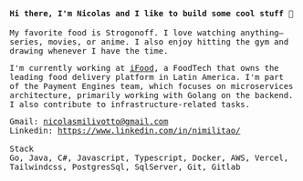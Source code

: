<samp>

<h4>Hi there, I'm Nicolas and I like to build some cool stuff 👋</h4>

<p>My favorite food is Strogonoff. I love watching anything—series, movies, or anime. I also enjoy hitting the gym and drawing whenever I have the time.</p>
<p>I'm currently working at <a href="https://www.ifood.com.br" target="_blank">iFood</a>, a FoodTech that owns the leading food delivery platform in Latin America. I'm part of the Payment Engines team, which focuses on microservices architecture, primarily working with Golang on the backend. I also contribute to infrastructure-related tasks.</p>
  
Gmail: nicolasmilivotto@gmail.com <br/>
Linkedin: https://www.linkedin.com/in/nimilitao/
<br/><br/>
Stack<br/>
Go, Java, C#, Javascript, Typescript, Docker, AWS, Vercel, Tailwindcss, PostgresSql, SqlServer, Git, Gitlab

<!--
*nimilitao/nimilitao* is a ✨ special ✨ repository because its README.md (this file) appears on your GitHub profile.

Here are some ideas to get you started:

- 🔭 I’m currently working on ...
- 🌱 I’m currently learning ...
- 👯 I’m looking to collaborate on ...
- 🤔 I’m looking for help with ...
- 💬 Ask me about ...
- 📫 How to reach me: ...
- 😄 Pronouns: ...
- ⚡ Fun fact: ...
-->
